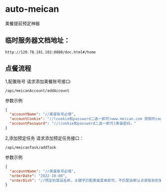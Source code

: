 # auto-meican
美餐提前预定神器

## 临时服务器文档地址：
```text
http://120.78.181.102:8080/doc.html#/home
```
## 点餐流程
1,配置账号
请求添加美餐账号接口: 
```
/api/meicanAccount/addAccount
```
参数示例
```json
{
  "accountName": "//美餐账号必填",
  "accountCookie": "//(cookie和password二选一即可)www.meican.com 获取的cookie",
  "accountPassword": "//(cookie和password二选一即可)美餐密码，"
}
```
2,添加预定任务
请求添加预定任务接口：
```
/api/meicanTask/addTask
```
参数示例
```json
{
  "accountName": "//美餐账号必填",
  "orderDate": "2022-10-08",
  "orderDish": "//预定的菜品名称，关键字匹配美餐菜单即可，不匹配会默认点获取到的第一个菜品"
}
```
